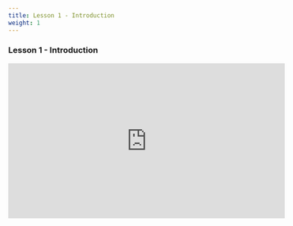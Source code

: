```yaml
---
title: Lesson 1 - Introduction
weight: 1
---
```

### Lesson 1 - Introduction

<iframe width="560" height="315" src="https://www.youtube.com/embed/bFljMHTQ1QY" frameborder="0" allow="autoplay; encrypted-media" allowfullscreen></iframe>
